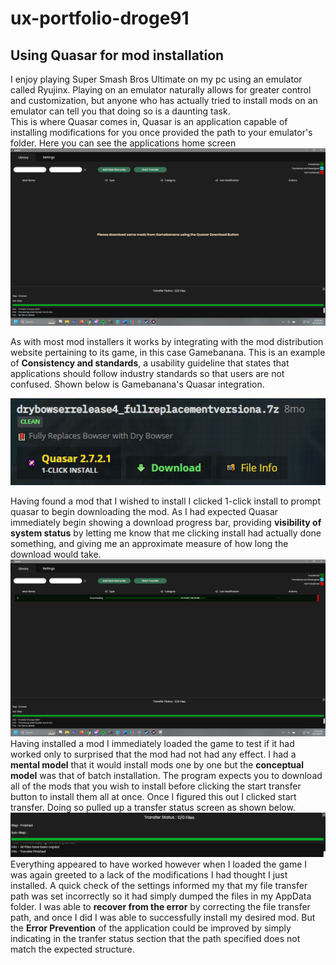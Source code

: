 # ux-portfolio-droge91
## Using Quasar for mod installation
I enjoy playing Super Smash Bros Ultimate on my pc using an emulator called Ryujinx.  Playing on an emulator naturally allows for greater control and customization, but anyone who has actually tried to install mods on an emulator can tell you that doing so is a daunting task.  
This is where Quasar comes in, Quasar is an application capable of installing modifications for you once provided the path to your emulator's folder.  Here you can see the applications home screen
![Quasar home screen](/assets/Quasar_home.png)

As with most mod installers it works by integrating with the mod distribution website pertaining to its game, in this case Gamebanana.  This is an example of **Consistency and standards**, a usability guideline that states that applications should follow industry standards so that users are not confused. Shown below is Gamebanana's Quasar integration.

![gamebanana integration](/assets/Quasar_integration.png)

Having found a mod that I wished to install I clicked 1-click install to prompt quasar to begin downloading the mod.  As I had expected Quasar immediately begin showing a download progress bar, providing **visibility of system status** by letting me know that me clicking install had actually done something, and giving me an approximate measure of how long the download would take.  
![Quasar Download](/assets/Quasar_down.png)
Having installed a mod I immediately loaded the game to test if it had worked only to surprised that the mod had not had any effect.  I had a **mental model** that it would install mods one by one but the **conceptual model** was that of batch installation.  The program expects you to download all of the mods that you wish to install before clicking the start transfer button to install them all at once.
Once I figured this out I clicked start transfer.  Doing so pulled up a transfer status screen as shown below.
![Transfer status](/assets/quasar_transfer.png)
Everything appeared to have worked however when I loaded the game I was again greeted to a lack of the modifications I had thought I just installed. A quick check of the settings informed my that my file transfer path was set incorrectly so it had simply dumped the files in my AppData folder.  I was able to **recover from the error** by correcting the file transfer path, and once I did I was able to successfully install my desired mod.  But the **Error Prevention** of the application could be improved by simply indicating in the tranfer status section that the path specified does not match the expected structure.
